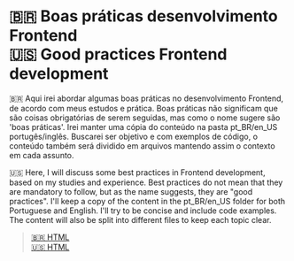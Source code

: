 # 🇧🇷 Boas práticas desenvolvimento Frontend <br> 🇺🇸 Good practices Frontend development
🇧🇷 Aqui irei abordar algumas boas práticas no desenvolvimento Frontend, de acordo com meus estudos e prática. Boas práticas não significam que são coisas obrigatórias de serem seguidas, mas como o nome sugere são 'boas práticas'. Irei manter uma cópia do conteúdo na pasta pt_BR/en_US portugês/inglês.
Buscarei ser objetivo e com exemplos de código, o conteúdo também será dividido em arquivos mantendo assim o contexto em cada assunto.

🇺🇸 Here, I will discuss some best practices in Frontend development, based on my studies and experience. Best practices do not mean that they are mandatory to follow, but as the name suggests, they are "good practices". I'll keep a copy of the content in the pt_BR/en_US folder for both Portuguese and English. I'll try to be concise and include code examples. The content will also be split into different files to keep each topic clear. 


  > [🇧🇷 HTML](pt_BR/HTML/main.md) <br>
    [🇺🇸 HTML](en_US/HTML/main.md)
